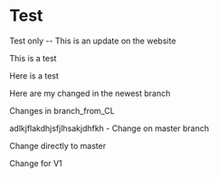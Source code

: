 # Test
Test only -- This is an update on the website

This is a test

Here is a test


Here are my changed in the newest branch

Changes in branch_from_CL

adlkjflakdhjsfjlhsakjdhfkh - Change on master branch

Change directly to master

Change for V1


